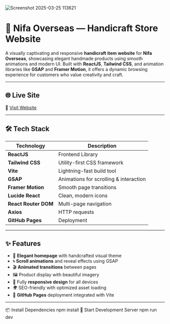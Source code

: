 
![Screenshot 2025-03-25 113621](https://github.com/user-attachments/assets/ce88fcd7-84a3-433a-99fc-f336451438ab)
# 🧶 Nifa Overseas — Handicraft Store Website

A visually captivating and responsive **handicraft item website** for **Nifa Overseas**, showcasing elegant handmade products using smooth animations and modern UI. Built with **ReactJS**, **Tailwind CSS**, and animation libraries like **GSAP** and **Framer Motion**, it offers a dynamic browsing experience for customers who value creativity and craft.

---

## 🌐 Live Site

🔗 [Visit Website](https://nifaoverseas.com/)

---

## 🛠️ Tech Stack

| Technology | Description |
|------------|-------------|
| **ReactJS** | Frontend Library |
| **Tailwind CSS** | Utility-first CSS framework |
| **Vite** | Lightning-fast build tool |
| **GSAP** | Animations for scrolling & interaction |
| **Framer Motion** | Smooth page transitions |
| **Lucide React** | Clean, modern icons |
| **React Router DOM** | Multi-page navigation |
| **Axios** | HTTP requests |
| **GitHub Pages** | Deployment |

---

## ✨ Features

- 🧵 **Elegant homepage** with handcrafted visual theme
- 🌀 **Scroll animations** and reveal effects using GSAP
- 🎬 **Animated transitions** between pages
- 🖼️ Product display with beautiful imagery
- 📱 Fully **responsive design** for all devices
- 🌍 SEO-friendly with optimized asset loading
- 🔗 **GitHub Pages** deployment integrated with Vite

---

📦 Install Dependencies
npm install
🧪 Start Development Server
npm run dev

